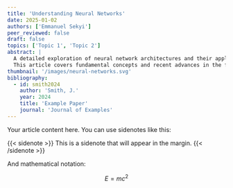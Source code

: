 ```yaml
---
title: 'Understanding Neural Networks'
date: 2025-01-02
authors: ['Emmanuel Sekyi']
peer_reviewed: false
draft: false
topics: ['Topic 1', 'Topic 2']
abstract: |
  A detailed exploration of neural network architectures and their applications.
  This article covers fundamental concepts and recent advances in the field.
thumbnail: '/images/neural-networks.svg'
bibliography:
  - id: smith2024
    author: 'Smith, J.'
    year: 2024
    title: 'Example Paper'
    journal: 'Journal of Examples'
---
```


Your article content here. You can use sidenotes like this:

{{< sidenote >}}
This is a sidenote that will appear in the margin.
{{< /sidenote >}}

And mathematical notation:

$$ E = mc^2 $$
